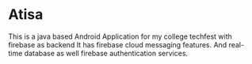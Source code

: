 # Atisa
This is a  java based Android Application for my college techfest with firebase as backend
It has firebase cloud messaging features. 
And real-time database as well firebase authentication services.
